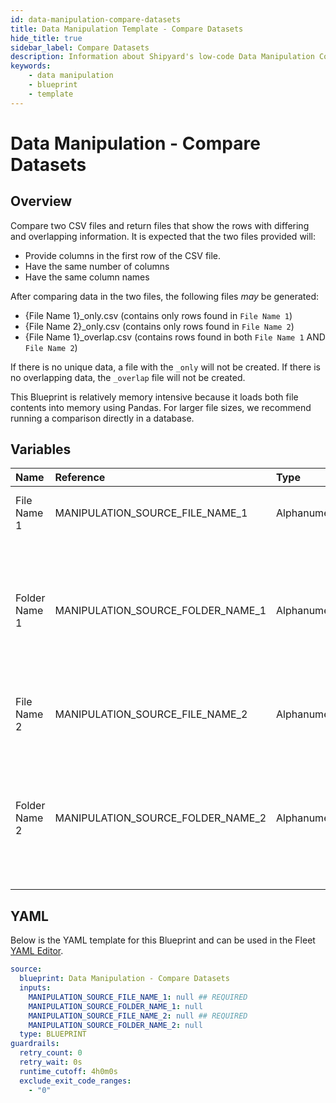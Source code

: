 ```yaml
---
id: data-manipulation-compare-datasets
title: Data Manipulation Template - Compare Datasets
hide_title: true
sidebar_label: Compare Datasets
description: Information about Shipyard's low-code Data Manipulation Compare Datasets blueprint. Compare two CSV files and return files that show the rows with unique and overlapping information.
keywords:
    - data manipulation
    - blueprint
    - template
---
```


# Data Manipulation - Compare Datasets

## Overview

Compare two CSV files and return files that show the rows with differing and overlapping information. It is expected that the two files provided will:
- Provide columns in the first row of the CSV file.
- Have the same number of columns
- Have the same column names

After comparing data in the two files, the following files _may_ be generated:
- {File Name 1}_only.csv (contains only rows found in `File Name 1`)
- {File Name 2}_only.csv (contains only rows found in `File Name 2`)
- {File Name 1}_overlap.csv (contains rows found in both `File Name 1` AND `File Name 2`)

If there is no unique data, a file with the `_only` will not be created. If there is no overlapping data, the `_overlap` file will not be created.

This Blueprint is relatively memory intensive because it loads both file contents into memory using Pandas. For larger file sizes, we recommend running a comparison directly in a database.



## Variables

| Name          | Reference                         | Type         | Required           | Default | Options | Description                                                                                                       |
|:--------------|:----------------------------------|:-------------|:-------------------|:--------|:--------|:------------------------------------------------------------------------------------------------------------------|
| File Name 1   | MANIPULATION_SOURCE_FILE_NAME_1   | Alphanumeric | :white_check_mark: | -       | -       | Name of the target file on Shipyard.                                                                              |
| Folder Name 1 | MANIPULATION_SOURCE_FOLDER_NAME_1 | Alphanumeric | :heavy_minus_sign: | -       | -       | Name of the local folder on Shipyard where the target file lives. If left blank, will look in the home directory. |
| File Name 2   | MANIPULATION_SOURCE_FILE_NAME_2   | Alphanumeric | :white_check_mark: | -       | -       | Name of the 2nd target file on Shipyard.                                                                          |
| Folder Name 2 | MANIPULATION_SOURCE_FOLDER_NAME_2 | Alphanumeric | :heavy_minus_sign: | -       | -       | Name of the local folder on Shipyard where the target file lives. If left blank, will look in the home directory. |


## YAML

Below is the YAML template for this Blueprint and can be used in the Fleet [YAML Editor](../../reference/fleets/yaml-editor.md).

```yaml
source:
  blueprint: Data Manipulation - Compare Datasets
  inputs:
    MANIPULATION_SOURCE_FILE_NAME_1: null ## REQUIRED
    MANIPULATION_SOURCE_FOLDER_NAME_1: null 
    MANIPULATION_SOURCE_FILE_NAME_2: null ## REQUIRED
    MANIPULATION_SOURCE_FOLDER_NAME_2: null 
  type: BLUEPRINT
guardrails:
  retry_count: 0
  retry_wait: 0s
  runtime_cutoff: 4h0m0s
  exclude_exit_code_ranges:
    - "0"
```